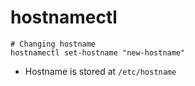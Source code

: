 # hostnamectl

```shell
# Changing hostname
hostnamectl set-hostname "new-hostname"
```

- Hostname is stored at `/etc/hostname`
